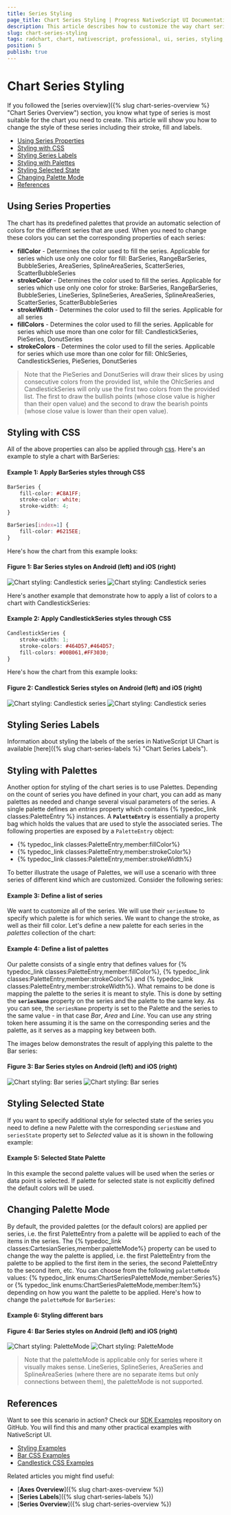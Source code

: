 ```yaml
---
title: Series Styling
page_title: Chart Series Styling | Progress NativeScript UI Documentation
description: This article describes how to customize the way chart series look.
slug: chart-series-styling
tags: radchart, chart, nativescript, professional, ui, series, styling, customization
position: 5
publish: true
---
```


# Chart Series Styling

If you followed the [series overview]({% slug chart-series-overview %} "Chart Series Overview") section, you know what type of series is most suitable for the chart you need to create. This article will show you how to change the style of these series including their stroke, fill and labels.

* [Using Series Properties](#using-series-properties)
* [Styling with CSS](#styling-with-css)
* [Styling Series Labels](#styling-series-labels)
* [Styling with Palettes](#styling-with-palettes)
* [Styling Selected State](#styling-selected-state)
* [Changing Palette Mode](#chaning-palette-mode)
* [References](#references)


## Using Series Properties

The chart has its predefined palettes that provide an automatic selection of colors for the different series that are used. When you need to change these colors you can set the corresponding properties of each series:

* **fillColor** - Determines the color used to fill the series. Applicable for series which use only one color for fill: BarSeries, RangeBarSeries, BubbleSeries, AreaSeries, SplineAreaSeries, ScatterSeries, ScatterBubbleSeries
* **strokeColor** - Determines the color used to fill the series. Applicable for series which use only one color for stroke:  BarSeries, RangeBarSeries, BubbleSeries, LineSeries, SplineSeries, AreaSeries, SplineAreaSeries, ScatterSeries, ScatterBubbleSeries
* **strokeWidth** - Determines the color used to fill the series. Applicable for all series
* **fillColors** - Determines the color used to fill the series. Applicable for series which use more than one color for fill: CandlestickSeries, PieSeries, DonutSeries
* **strokeColors** - Determines the color used to fill the series. Applicable for series which use more than one color for fill: OhlcSeries, CandlestickSeries, PieSeries, DonutSeries

> Note that the PieSeries and DonutSeries will draw their slices by using consecutive colors from the provided list, while the OhlcSeries and CandlestickSeries will only use the first two colors from the provided list. The first to draw the bullish points (whose close value is higher than their open value) and the second to draw the bearish points (whose close value is lower than their open value).


## Styling with CSS

All of the above properties can also be applied through [css](https://docs.nativescript.org/ui/styling). Here's an example to style a chart with BarSeries:

#### Example 1: Apply BarSeries styles through CSS
``` CSS
BarSeries {
    fill-color: #C8A1FF;
    stroke-color: white;
    stroke-width: 4;
}

BarSeries[index=1] {
    fill-color: #6215EE;
}
```

Here's how the chart from this example looks:

#### Figure 1: Bar Series styles on Android (left) and iOS (right)

![Chart styling: Candlestick series](../../../img/ns_ui/chart-css-bar-01-android.png "Android") ![Chart styling: Candlestick series](../../../img/ns_ui/chart-css-bar-01-ios.png "iOS")

Here's another example that demonstrate how to apply a list of colors to a chart with CandlestickSeries:

#### Example 2: Apply CandlestickSeries styles through CSS
``` CSS
CandlestickSeries {
    stroke-width: 1;
    stroke-colors: #464D57,#464D57;
    fill-colors: #00B061,#FF3030;
}
```

Here's how the chart from this example looks:

#### Figure 2: Candlestick Series styles on Android (left) and iOS (right)

![Chart styling: Candlestick series](../../../img/ns_ui/chart-css-candlestick-01-android.png "Android") ![Chart styling: Candlestick series](../../../img/ns_ui/chart-css-candlestick-01-ios.png "iOS")

## Styling Series Labels

Information about styling the labels of the series in NativeScript UI Chart is available [here]({% slug chart-series-labels %} "Chart Series Labels").

## Styling with Palettes

Another option for styling of the chart series is to use Palettes. Depending on the count of series you have defined in your chart, you can add as many palettes as needed and change several visual parameters of the series. A single palette defines an *entries* property which contains {% typedoc_link classes:PaletteEntry %} instances. A **`PaletteEntry`** is essentially a property bag which holds the values that are used to style the associated series. The following properties are exposed by a `PaletteEntry` object:

* {% typedoc_link classes:PaletteEntry,member:fillColor%}
* {% typedoc_link classes:PaletteEntry,member:strokeColor%}
* {% typedoc_link classes:PaletteEntry,member:strokeWidth%}

To better illustrate the usage of Palettes, we will use a scenario with three series of different kind which are customized. Consider the following series:

#### Example 3: Define a list of series

<snippet id='creating-series'/>

We want to customize all of the series. We will use their `seriesName` to specify which palette is for which series. We want to change the stroke, as well as their fill color. Let's define a new palette for each series in the *palettes* collection of the chart:

#### Example 4: Define a list of palettes

<snippet id='creating-palettes'/>

Our palette consists of a single entry that defines values for {% typedoc_link classes:PaletteEntry,member:fillColor%}, {% typedoc_link classes:PaletteEntry,member:strokeColor%} and {% typedoc_link classes:PaletteEntry,member:strokeWidth%}. What remains to be done is mapping the palette to the series it is meant to style. This is done by setting the **`seriesName`** property on the series and the palette to the same key. As you can see, the `seriesName` property is set to the Palette and the series to the same value - in that case *Bar*, *Area* and *Line*. You can use any string token here assuming it is the same on the corresponding series and the palette, as it serves as a mapping key between both.

The images below demonstrates the result of applying this palette to the Bar series:

#### Figure 3: Bar Series styles on Android (left) and iOS (right)
![Chart styling: Bar series](../../../img/ns_ui/series_styling_android.png "Android") ![Chart styling: Bar series](../../../img/ns_ui/series_styling_ios.png "iOS")

## Styling Selected State

If you want to specify additional style for selected state of the series you need to define a new Palette with the corresponding `seriesName` and `seriesState` property set to *Selected* value as it is shown in the following example:

#### Example 5: Selected State Palette
<snippet id='styling-series-selection'/>

In this example the second palette values will be used when the series or data point is selected. If palette for selected state is not explicitly defined the default colors will be used.

## Changing Palette Mode

By default, the provided palettes (or the default colors) are applied per series, i.e. the first PaletteEntry from a palette will be applied to each of the items in the series. The {% typedoc_link classes:CartesianSeries,member:paletteMode%} property can be used to change the way the palette is applied, i.e. the first PaletteEntry from the palette to be applied to the first item in the series, the second PaletteEntry to the second item, etc. You can choose from the following `paletteMode` values: {% typedoc_link enums:ChartSeriesPaletteMode,member:Series%} or {% typedoc_link enums:ChartSeriesPaletteMode,member:Item%} depending on how you want the palette to be applied. Here's how to change the `paletteMode` for `BarSeries`:

#### Example 6: Styling different bars

<snippet id='chart-styling-bars'/>

#### Figure 4: Bar Series styles on Android (left) and iOS (right)

![Chart styling: PaletteMode](../../../img/ns_ui/series_styling_bar_android.png "Android") ![Chart styling: PaletteMode](../../../img/ns_ui/series_styling_bar_ios.png "iOS")

> Note that the paletteMode is applicable only for series where it visually makes sense. LineSeries, SplineSeries, AreaSeries and SplineAreaSeries (where there are no separate items but only connections between them), the paletteMode is not supported.

## References

Want to see this scenario in action?
Check our [SDK Examples](https://github.com/NativeScript/nativescript-ui-samples) repository on GitHub. You will find this and many other practical examples with NativeScript UI.

* [Styling Examples](https://github.com/NativeScript/nativescript-ui-samples/tree/master/chart/app/examples/styling)
* [Bar CSS Examples](https://github.com/NativeScript/nativescript-ui-samples/tree/master/chart/app/examples/css)
* [Candlestick CSS Examples](https://github.com/NativeScript/nativescript-ui-samples/tree/master/chart/app/examples/css)

Related articles you might find useful:

* [**Axes Overview**]({% slug chart-axes-overview %})
* [**Series Labels**]({% slug chart-series-labels %})
* [**Series Overview**]({% slug chart-series-overview %})
